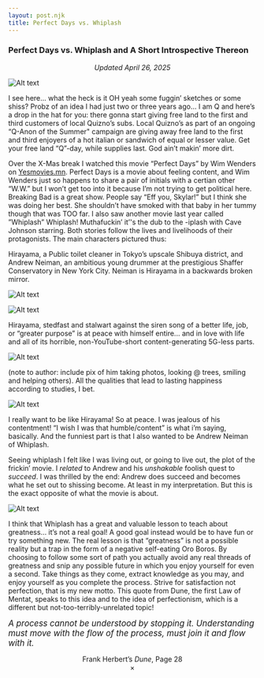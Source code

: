 ```yaml
---
layout: post.njk
title: Perfect Days vs. Whiplash     
---
```


### Perfect Days vs. Whiplash and A Short Introspective Thereon

<center><i>Updated April 26, 2025</i></center>



![Alt text](/images/pvp.jpg "A page from my sketchbook senior year.")

I see here... what the heck is it OH yeah some fuggin’ sketches or some shiss? Probz of an idea I had just two or three years ago... I am Q and here’s a drop in the hat for you: there gonna start giving free land to the first and third customers of local Quizno’s subs. Local Quizno’s as part of an ongoing “Q-Anon of the Summer" campaign are giving away free land to the first and third enjoyers of a hot italian or sandwich of equal or lesser value. Get your free land “Q”-day, while supplies last. God ain’t makin’ more dirt. 

Over the X-Mas break I watched this movie “Perfect Days” by Wim Wenders on [Yesmovies.mn](https://yesmovies.mn). Perfect Days is a movie about feeling content, and Wim Wenders just so happens to share a pair of initials with a certian other “W.W.” but I won’t get too into it because I’m not trying to get political here. Breaking Bad is a great show. People say “Eff you, Skylar!” but I think she was doing her best. She shouldn’t have smoked with that baby in her tummy though that was TOO far. I also saw another movie last year called ”Whiplash” Whiplash! Muthafuckin’ it’'s the dub to the -iplash with Cave Johnson starring. Both stories follow the lives and livelihoods of their protagonists. The main characters pictured thus:


Hirayama, a Public toilet cleaner in Tokyo’s upscale Shibuya district, and
Andrew Neiman, an ambitious young drummer at the prestigious Shaffer Conservatory in New York City. Neiman is Hirayama in a backwards broken mirror. 

![Alt text](/images/perfect-days-yawn.gif "Perfect Days 45:18–45:27")

![Alt text](/images/whiplash-playing.gif "Whiplash 1:31:21–1:31:28")

Hirayama, stedfast and stalwart against the siren song of a better life, job, or “greater purpose” is at peace with himself entire... and in love with life and all of its horrible, non-YouTube-short content-generating 5G-less parts.

![Alt text](/images/perfect-days-kid.png "Perfect Days 45:18–45:27")

(note to author: include pix of him taking photos, looking @ trees, smiling and helping others). All the qualities that lead to lasting happiness according to studies, I bet. 

![Alt text](/images/perfect-days-reading.png "Perfect Days 45:18–45:27")

I really want to be like Hirayama! So at peace. I was jealous of his contentment! “I wish I was that humble/content” is what i’m saying, basically. And the funniest part is that I also wanted to be Andrew Neiman of Whiplash.

Seeing whiplash I felt like I was living out, or going to live out, the plot of the frickin’ movie. I <i>related</i> to Andrew and his <i>unshakable</i> foolish quest to <i>succeed</i>. I was thrilled by the end: Andrew does succeed and becomes what he set out to shissing become. At least in my interpretation. But this is the exact opposite of what the movie is about.

![Alt text](/images/whiplash-horror.gif "Whiplash 45:18–45:27")

I think that Whiplash has a great and valuable lesson to teach about greatness... it’s not a real goal! A good goal instead would be to have fun or try something new. The real lesson is that “greatness” is not a possible reality but a trap in the form of a negative self-eating Oro Boros. By choosing to follow some sort of path you actually avoid any real threads of greatness and snip any possible future in which you enjoy yourself for even a second. Take things as they come, extract knowledge as you may, and enjoy yourself as you complete the process. Strive for satisfaction not perfection, that is my new motto. This quote from Dune, the first Law of Mentat, speaks to this idea and to the idea of perfectionism, which is a different but not-too-terribly-unrelated topic!

<BIG><i>A process cannot be understood by stopping it. Understanding must move with the flow of the process, must join it and flow with it.</i></BIG>
<center>Frank Herbert’s <i>Dune</i>, Page 28
<center>×</center>